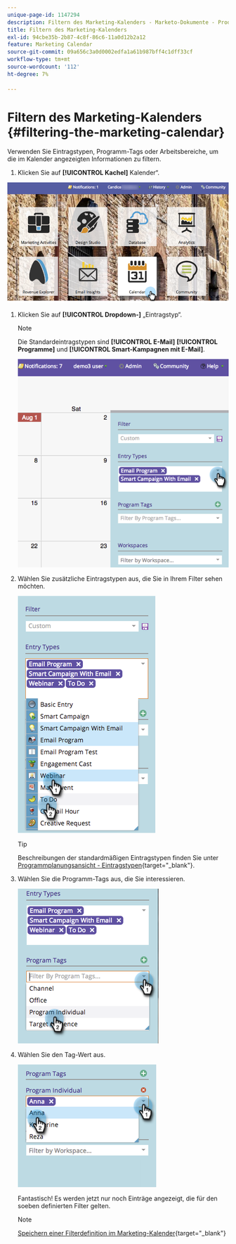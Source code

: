 ```yaml
---
unique-page-id: 1147294
description: Filtern des Marketing-Kalenders - Marketo-Dokumente - Produktdokumentation
title: Filtern des Marketing-Kalenders
exl-id: 94cbe35b-2b87-4c8f-86c6-11a0d12b2a12
feature: Marketing Calendar
source-git-commit: 09a656c3a0d0002edfa1a61b987bff4c1dff33cf
workflow-type: tm+mt
source-wordcount: '112'
ht-degree: 7%

---
```


# Filtern des Marketing-Kalenders {#filtering-the-marketing-calendar}

Verwenden Sie Eintragstypen, Programm-Tags oder Arbeitsbereiche, um die im Kalender angezeigten Informationen zu filtern.

1. Klicken Sie auf **[!UICONTROL Kachel]** Kalender“.

![](assets/2017-05-10-15-30-47.png)

1. Klicken Sie auf **[!UICONTROL Dropdown-]** „Eintragstyp“.

   >[!NOTE]
   >
   >Die Standardeintragstypen sind **[!UICONTROL E-Mail]** **[!UICONTROL Programme]** und **[!UICONTROL Smart-Kampagnen mit E-Mail]**.

   ![](assets/image2014-9-24-10-3a46-3a54.png)

1. Wählen Sie zusätzliche Eintragstypen aus, die Sie in Ihrem Filter sehen möchten.

   ![](assets/image2014-9-24-10-3a47-3a0.png)

   >[!TIP]
   >
   >Beschreibungen der standardmäßigen Eintragstypen finden Sie unter [Programmplanungsansicht - Eintragstypen](/help/marketo/product-docs/core-marketo-concepts/programs/program-schedule-view/program-schedule-view-entry-types.md){target="_blank"}.

1. Wählen Sie die Programm-Tags aus, die Sie interessieren.

   ![](assets/image2014-9-24-10-3a47-3a5.png)

1. Wählen Sie den Tag-Wert aus.

   ![](assets/image2014-9-24-10-3a47-3a9.png)

   Fantastisch! Es werden jetzt nur noch Einträge angezeigt, die für den soeben definierten Filter gelten.

   >[!NOTE]
   >
   >[Speichern einer Filterdefinition im Marketing-Kalender](/help/marketo/product-docs/core-marketo-concepts/marketing-calendar/working-with-the-calendar/saving-a-filter-definition-in-the-marketing-calendar.md){target="_blank"}

